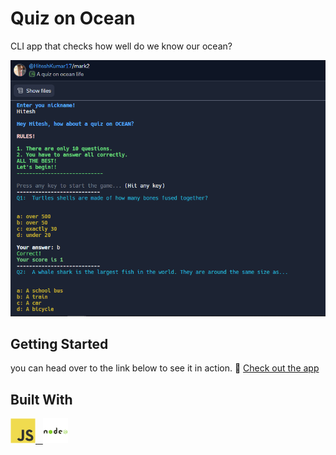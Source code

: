 # Quiz on Ocean

CLI app that checks how well do we know our ocean? 


![Screenshot](screenshot.PNG)


## Getting Started

you can head over to the link below to see it in action. 🚀
[Check out the app](https://replit.com/@HiteshKumar17/mark2?embed=1&output=1)


## Built With
<p align="left"> <a href="https://developer.mozilla.org/en-US/docs/Web/JavaScript" target="_blank" rel="noreferrer"> <img src="https://raw.githubusercontent.com/devicons/devicon/master/icons/javascript/javascript-original.svg" alt="javascript" width="40" height="40"/> </a> <a href="https://nodejs.org" target="_blank" rel="noreferrer"> &nbsp;  <img src="https://raw.githubusercontent.com/devicons/devicon/master/icons/nodejs/nodejs-original-wordmark.svg" alt="nodejs" width="40" height="40"/> </a> </p>
